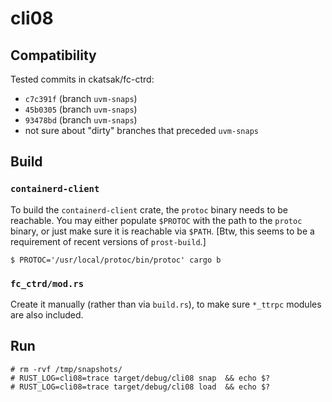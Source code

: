# cli08

## Compatibility

Tested commits in ckatsak/fc-ctrd:

- `c7c391f` (branch `uvm-snaps`)
- `45b0305` (branch `uvm-snaps`)
- `93478bd` (branch `uvm-snaps`)
- not sure about "dirty" branches that preceded `uvm-snaps`

## Build

### `containerd-client`

To build the `containerd-client` crate, the `protoc` binary needs to be
reachable.
You may either populate `$PROTOC` with the path to the `protoc` binary, or just
make sure it is reachable via `$PATH`.
[Btw, this seems to be a requirement of recent versions of `prost-build`.]

```console
$ PROTOC='/usr/local/protoc/bin/protoc' cargo b
```

### `fc_ctrd/mod.rs`

Create it manually (rather than via `build.rs`), to make sure `*_ttrpc` modules
are also included.

## Run

```console
# rm -rvf /tmp/snapshots/
# RUST_LOG=cli08=trace target/debug/cli08 snap  && echo $?
# RUST_LOG=cli08=trace target/debug/cli08 load  && echo $?
```

